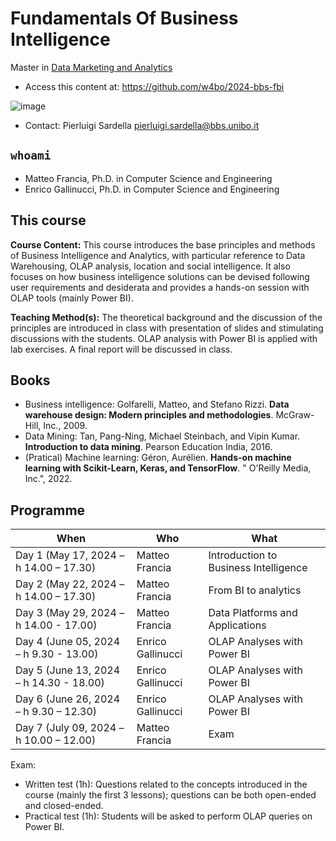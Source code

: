 # Fundamentals Of Business Intelligence

Master in [Data Marketing and Analytics](https://www.bbs.unibo.eu/master-fulltime/data-marketing-and-analytics/)

- Access this content at: https://github.com/w4bo/2024-bbs-fbi

![image](https://user-images.githubusercontent.com/18005592/235678122-cc2992d4-2113-42aa-aa83-a641c77e85e9.png)

- Contact: Pierluigi Sardella <pierluigi.sardella@bbs.unibo.it>

## `whoami`

- Matteo Francia, Ph.D. in Computer Science and Engineering
- Enrico Gallinucci, Ph.D. in Computer Science and Engineering

## This course

**Course Content:** This course introduces the base principles and methods of Business Intelligence and Analytics, with particular reference to Data Warehousing, OLAP analysis, location and social intelligence. It also focuses on how business intelligence solutions can be devised following user requirements and desiderata and provides a hands-on session with OLAP tools (mainly Power BI).

**Teaching Method(s):** The theoretical background and the discussion of the principles are introduced in class with presentation of slides and stimulating discussions with the students. OLAP analysis with Power BI is applied with lab exercises. A final report will be discussed in class. 

## Books

- Business intelligence: Golfarelli, Matteo, and Stefano Rizzi. **Data warehouse design: Modern principles and methodologies**. McGraw-Hill, Inc., 2009.
- Data Mining: Tan, Pang-Ning, Michael Steinbach, and Vipin Kumar. **Introduction to data mining**. Pearson Education India, 2016.
- (Pratical) Machine learning: Géron, Aurélien. **Hands-on machine learning with Scikit-Learn, Keras, and TensorFlow**. " O'Reilly Media, Inc.", 2022.

## Programme

| When | Who | What |
| -    | -    | -    |
| Day 1 (May 17, 2024 – h 14.00 – 17.30)     | Matteo Francia    | Introduction to Business Intelligence |
| Day 2 (May 22, 2024 – h 14.00 – 17.30)  | Matteo Francia    | From BI to analytics |
| Day 3 (May 29, 2024 – h 14.00 - 17.00)  | Matteo Francia    | Data Platforms and Applications |
| Day 4 (June 05, 2024 – h 9.30 - 13.00)  | Enrico Gallinucci | OLAP Analyses with Power BI |
| Day 5 (June 13, 2024 – h 14.30 - 18.00)  | Enrico Gallinucci | OLAP Analyses with Power BI |
| Day 6 (June 26, 2024 – h 9.30 – 12.30) | Enrico Gallinucci | OLAP Analyses with Power BI |
| Day 7 (July 09, 2024 – h 10.00 – 12.00) | Matteo Francia    | Exam |

Exam:
- Written test (1h): Questions related to the concepts introduced in the course (mainly the first 3 lessons); questions can be both open-ended and closed-ended. 
- Practical test (1h): Students will be asked to perform OLAP queries on Power BI.
